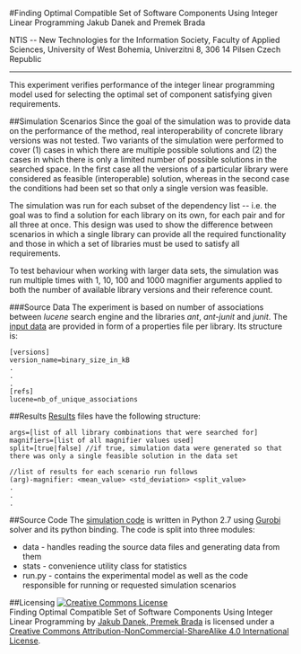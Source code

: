 #Finding Optimal Compatible Set of Software Components Using Integer Linear Programming
Jakub Danek and Premek Brada

NTIS -- New Technologies for the Information Society, 
Faculty of Applied Sciences, 
University of West Bohemia, 
Univerzitni 8, 306 14 Pilsen
Czech Republic

---

This experiment verifies performance of the integer linear programming model used
 for selecting the optimal set of component satisfying given requirements.
 
##Simulation Scenarios
Since the goal of the simulation was to provide data on the performance of the method,
 real interoperability of concrete library versions was not tested. Two variants of the
 simulation were performed to cover (1) cases in which there are multiple possible solutions 
 and (2) the cases in which there is only a limited number of possible solutions in the 
 searched space. In the first case all the versions of a particular library were considered 
 as feasible (interoperable) solution, whereas in the second case the conditions had been set
 so that only a single version was feasible.

The simulation was run for each subset of the dependency list -- i.e. the goal was to find 
a solution for each library on its own, for each pair and for all three at once. This design 
was used to show the difference between scenarios in which a single library can provide all 
the required functionality and those in which a set of libraries must be used to satisfy all 
requirements.

To test behaviour when working with larger data sets, the simulation was run multiple times 
with 1, 10, 100 and 1000 magnifier arguments applied to both the number of available 
library versions and their reference count.
 
###Source Data
The experiment is based on number of associations between *lucene* search engine and
the libraries *ant*, *ant-junit* and *junit*. The [input data](data/) are provided in form of 
a properties file per library. Its structure is:

```
[versions]
version_name=binary_size_in_kB
.
.
.
[refs]
lucene=nb_of_unique_associations
```

##Results
[Results](results/) files have the following structure:
 
```
args=[list of all library combinations that were searched for]
magnifiers=[list of all magnifier values used]
split=[true|false] //if true, simulation data were generated so that there was only a single feasible solution in the data set

//list of results for each scenario run follows
(arg)-magnifier: <mean_value> <std_deviation> <split_value>
.
.
.
```

##Source Code
The [simulation code](code/) is written in Python 2.7 using [Gurobi](www.gurobi.com) solver and its python binding.
The code is split into three modules:
* data - handles reading the source data files and generating data from them
* stats - convenience utility class for statistics
* run.py - contains the experimental model as well as the code responsible for running or requested simulation scenarios

##Licensing
<a rel="license" href="http://creativecommons.org/licenses/by-nc-sa/4.0/"><img alt="Creative Commons License" style="border-width:0" src="https://i.creativecommons.org/l/by-nc-sa/4.0/88x31.png" /></a><br /><span xmlns:dct="http://purl.org/dc/terms/" property="dct:title">Finding Optimal Compatible Set of Software Components Using Integer Linear Programming</span> by <a xmlns:cc="http://creativecommons.org/ns#" href="http://relisa.kiv.zcu.cz/" property="cc:attributionName" rel="cc:attributionURL">Jakub Danek, Premek Brada</a> is licensed under a <a rel="license" href="http://creativecommons.org/licenses/by-nc-sa/4.0/">Creative Commons Attribution-NonCommercial-ShareAlike 4.0 International License</a>.
